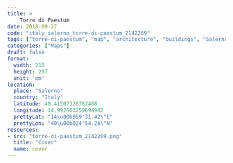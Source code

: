 ```yaml
---
title: > 
    Torre di Paestum
date: 2018-09-27
code: "italy_salerno_torre-di-paestum_2142269"
tags: ["torre-di-paestum", "map", "architecture", "buildings", "Salerno", "Italy"]
categories: ["Maps"]
draft: false
format:
  width: 210
  height: 297
  unit: 'mm'
location:
  place: "Salerno"
  country: "Italy"
  latitude: 40.41507328762468
  longitude: 14.992063259694982
  prettyLat: "14\u00b059'31.42\"E"
  prettyLon: "40\u00b024'54.26\"N"
resources:
- src: "torre-di-paestum_2142269.png"
  title: "Cover"
  name: cover
---
```

